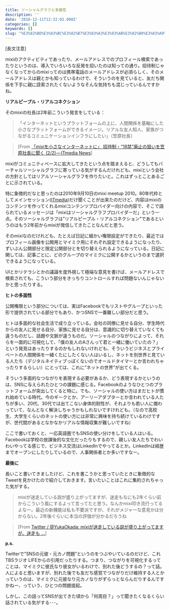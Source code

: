 ```yaml
---
title: ソーシャルグラフと多面性
description: ''
date: '2010-12-11T12:32:02.000Z'
categories: []
keywords: []
slug: "%E3%82%BD%E3%83%BC%E3%82%B7%E3%83%A3%E3%83%AB%E3%82%B0%E3%83%A9%E3%83%95%E3%81%A8%E5%A4%9A%E9%9D%A2%E6%80%A7"
---
```

\[長文注意\]

mixiのアクティビティであったり、メールアドレスでのプロフィール検索であったりというのは、導入でいろいろな反発を招いたのは知っての通り。招待制じゃなくなってからのmixiってのは携帯電話のメールアドレスが必須らしく、そのメールアドレスは親とかも知っているわけで、そういうのを見ていると、友だち関係を下手に親に詮索されたくないようなそんな気持ちも混じっているんですかね。

**リアルピープル・リアルコネクション**

そのmixiの社長は2年前こういう発言をしている：

> 「インターネットというプラットフォームの上に、人間関係を基軸にした小さなプラットフォームができるイメージ。リアルな友人知人、家族がつながるコミュニケーションインフラにしたい」（笠原社長）

> \[From [「mixiを小さなインターネットに」 招待制・“18禁”廃止の狙いを笠原社長に聞く (2/2) — ITmedia News](http://www.itmedia.co.jp/news/articles/0811/27/news126_2.html)\]

mixiがコミュニティベースに拡大してきたという点を踏まえると、どうしてもバーチャルソーシャルグラフに寄っている気がするんだけれども、mixiという会社の方針としてはリアルソーシャルグラフを作りたいと。これはずっとことあるごとに示されている。

特に象徴的だなと思ったのは2010年9月10日のmixi meetup 2010。80年代枠としてメインセッション([ITmedia](http://www.itmedia.co.jp/news/articles/1009/10/news096.html))だけ聞くことが出来たのだけど、内容はmixiのコンテンツを作ってくれるmixiコンテンツプロバイダー向けの内容で、そこで語られているメッセージは「mixiはソーシャルグラフプロバイダーだ」という一点。そのソーシャルグラフは”リアルピープル・リアルコネクション”であるというのはもう2年前からmixiが発信してきたことなんだと思う。

そのmixiなのだけれども、たとえば日記に細かい権限設定ができたり、最近ではプロフィール画像を公開用とマイミク用にそれぞれ設定できるようになったり、ずいぶん公開部分と限定公開部分とを切り替えられるようになっている。日記に関しては、記事ごとに、どのグループのマイミクに公開するかというのまで選択できるようになっている。

UIとかリテラシとかの議論を度外視して極端な意見を書けば、メールアドレスで検索されても、こういう部分をきっちりコントロールすれば問題ないんじゃないかと思ったりする。

**ヒトの多面性**

公開権限という部分については、実はFacebookでもリストやグループといった形で提供されている部分でもあり、かつSNSで一番難しい部分だと思う。

ヒトは多面的な社会生活で成り立っている。会社の同僚に見せる自分、学生時代からの友人に見せる自分、家族に見せる自分は、意識的に切り替えていなくても違うものだし、話題や文脈が違うものだ。ソーシャルのつながりによって、それらを一面的に可視化して、「僕の友人のAさんって君と一緒に働いていたの？」という発見はあったりするのかもしれないけれども、そういうビジネスとプライベートの人間関係を一緒くたにしたくない人はいるし、ネットを別世界と見ている人たち（デジタルネイティブっぽくないのでオールドタイマーとか言われちゃったりするらしい）にとっては、これに”ネットの世界”が出てくる。

そういう多面的なつながりを表現する必要があるか、どう表現するかというのは、SNSに与えられたひとつの課題に感じる。Facebookのようなひとつのプラットフォームが突出してくると特に。でも、ソーシャルの使い方はまだヒトが慣れ始めている時代。今のギークとか、アーリーアダプターとか言われている人たちが多い、20代、30代では出てこない身体的耐性が、それよりも若い人に備わっていて、なんとなく解決しちゃうかもしれないですけれども。（なので高校生、大学生くらいのネットの使い方には非常に興味を持ち続けているわけですが、世代間があるとなかなかリアルな情報収集が難しいですね）

ここで書いておくと、一応英語圏でもSNSの使い分けをしている人はいる。Facebookは学校の放課後的な文化だったりもするので、親しい友人たちでわいわいやってる感じで、ビジネス交流はLinkedInでやってるとか。LinkedInは経歴までオープンにしたりしているので、人事関係者とか多いですなー。

**最後に**

長いこと書いてきましたけど、これを書こうかと思っていたときに象徴的なTweetを見かけたので紹介しておきます。言いたいことはこれに集約されちゃった気がする。

> mixiが迷走している説が盛り上がってますが、迷走もなにも2年ぐらい前からこういう風にするよって言ってたと思う。なんかmixi叩き流行ってるよなー。最近の新機能は私も不要派ですが、それがメジャーな意見かは分からない。2年後ぐらいに本当の評価が分かるだろうね

> \[From [Twitter / @YukaOkada: mixiが迷走している説が盛り上がってますが、迷走も …](http://twitter.com/#!/yukatan/status/13120551555960832)\]

**p.s.**

Twitterで”SNSの元彼・元カノ問題”というのをつぶやいているのだけど、これTBSラジオ LIFEからの引用だったりする。つまり、つながりを可視化するってことは、マイミクに彼氏なり彼女がいるわけで、別れた後どうするの？って話。人によると思いますが、別れた後でも友だち感覚でつながりだけ維持する人とかっていうのは、マイミクに元彼なり元カノなりがずらっとならんだりするんですかねー、っていう、ひとつの問題提起。

しかし、この話ってSNSが出てきた頃から「何周目？」って聞きたくなるくらい話されている気がする･･･。